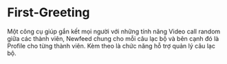 # First-Greeting
Một công cụ giúp gắn kết mọi người với những tính năng Video call random giữa các thành viên, Newfeed chung cho mỗi câu lạc bộ và bên cạnh đó là Profile cho từng thành viên. Kèm theo là chức năng hỗ trợ quản lý câu lạc bộ.
